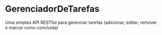 # GerenciadorDeTarefas
Uma simples API RESTful para gerenciar tarefas (adicionar, editar, remover e marcar como concluida)
